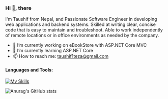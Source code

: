 ### Hi 👋, there
<!--
![](https://komarev.com/ghpvc/?username=TaushifReza)
-->
I'm Taushif from Nepal, and Passionate Software Engineer in developing web applications and backend systems. Skilled at writing clear, concise code that is easy to maintain and
troubleshoot. Able to work independently of remote locations or in office environments as needed by the company.

- 🔭 I’m currently working on eBookStore with ASP.NET Core MVC
- 🌱 I’m currently learning ASP.NET Core
- 📫 How to reach me: taushif1teza@gmail.com

#### Languages and Tools:
[![My Skills](https://skills.thijs.gg/icons?i=cs,py,java,Django,js,html,css,mysql,postgres,docker,git)](https://skills.thijs.gg)

![Anurag's GitHub stats](https://github-readme-stats.vercel.app/api?username=TaushifReza&theme=nightowl&show_icons=true)
